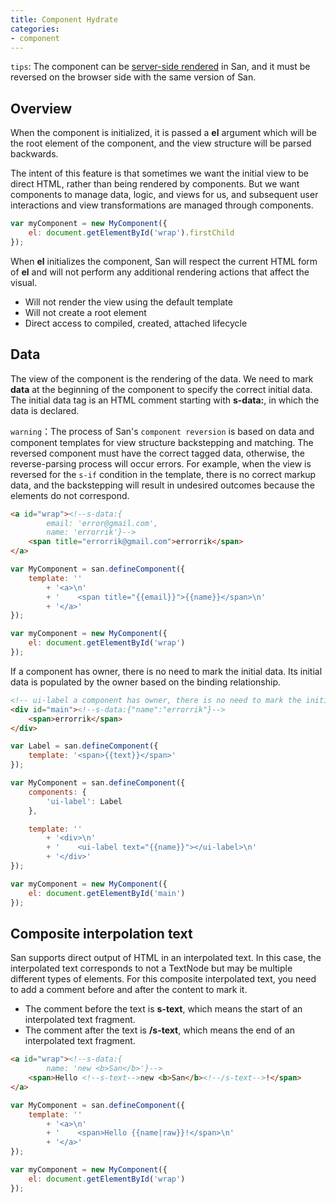 ```yaml
---
title: Component Hydrate
categories:
- component
---
```



`tips`: The component can be [server-side rendered](../../tutorial/ssr/) in San, and it must be reversed on the browser side with the same version of San.


Overview
----

When the component is initialized, it is passed a **el** argument which will be the root element of the component, and the view structure will be parsed backwards.

The intent of this feature is that sometimes we want the initial view to be direct HTML, rather than being rendered by components. But we want components to manage data, logic, and views for us, and subsequent user interactions and view transformations are managed through components.

```javascript
var myComponent = new MyComponent({
    el: document.getElementById('wrap').firstChild
});
```

When **el** initializes the component, San will respect the current HTML form of **el** and will not perform any additional rendering actions that affect the visual.

- Will not render the view using the default template
- Will not create a root element
- Direct access to compiled, created, attached lifecycle

Data
----

The view of the component is the rendering of the data. We need to mark **data** at the beginning of the component to specify the correct initial data.  The initial data tag is an HTML comment starting with **s-data:**, in which the data is declared.


`warning`：The process of San's `component reversion` is based on data and component templates for view structure backstepping and matching. The reversed component must have the correct tagged data, otherwise, the reverse-parsing process will occur errors. For example, when the view is reversed for the `s-if` condition in the template, there is no correct markup data, and the backstepping will result in undesired outcomes because the elements do not correspond.


```html
<a id="wrap"><!--s-data:{
        email: 'error@gmail.com',
        name: 'errorrik'}-->
    <span title="errorrik@gmail.com">errorrik</span>
</a>
```

```javascript
var MyComponent = san.defineComponent({
    template: ''
        + '<a>\n'
        + '    <span title="{{email}}">{{name}}</span>\n'
        + '</a>'
});

var myComponent = new MyComponent({
    el: document.getElementById('wrap')
});
```


If a component has owner, there is no need to mark the initial data. Its initial data is populated by the owner based on the binding relationship.


```html
<!-- ui-label a component has owner, there is no need to mark the initial data -->
<div id="main"><!--s-data:{"name":"errorrik"}-->
    <span>errorrik</span>
</div>
```

```javascript
var Label = san.defineComponent({
    template: '<span>{{text}}</span>'
});

var MyComponent = san.defineComponent({
    components: {
        'ui-label': Label
    },

    template: ''
        + '<div>\n'
        + '    <ui-label text="{{name}}"></ui-label>\n'
        + '</div>'
});

var myComponent = new MyComponent({
    el: document.getElementById('main')
});
```


Composite interpolation text
----

San supports direct output of HTML in an interpolated text. In this case, the interpolated text corresponds to not a TextNode but may be multiple different types of elements. For this composite interpolated text, you need to add a comment before and after the content to mark it.

- The comment before the text is **s-text**, which means the start of an interpolated text fragment.
- The comment after the text is **/s-text**, which means the end of an interpolated text fragment.

```html
<a id="wrap"><!--s-data:{
        name: 'new <b>San</b>'}-->
    <span>Hello <!--s-text-->new <b>San</b><!--/s-text-->!</span>
</a>
```

```javascript
var MyComponent = san.defineComponent({
    template: ''
        + '<a>\n'
        + '    <span>Hello {{name|raw}}!</span>\n'
        + '</a>'
});

var myComponent = new MyComponent({
    el: document.getElementById('wrap')
});
```
